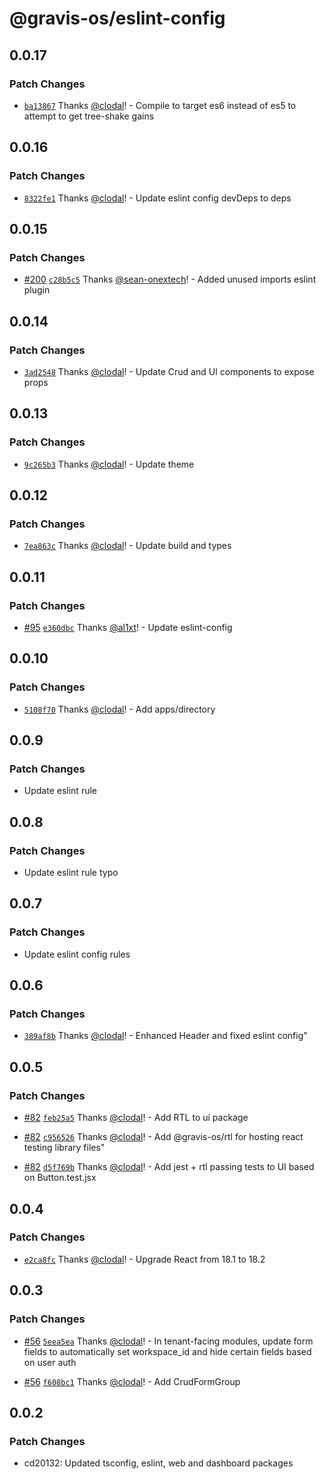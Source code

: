 # @gravis-os/eslint-config

## 0.0.17

### Patch Changes

- [`ba13867`](https://github.com/gravis-os/gravis-os/commit/ba13867ea27da5ee5087f4530fe91a57bacc84ea) Thanks [@clodal](https://github.com/clodal)! - Compile to target es6 instead of es5 to attempt to get tree-shake gains

## 0.0.16

### Patch Changes

- [`8322fe1`](https://github.com/gravis-os/gravis-os/commit/8322fe18a82996e01769113620003ff146a575c3) Thanks [@clodal](https://github.com/clodal)! - Update eslint config devDeps to deps

## 0.0.15

### Patch Changes

- [#200](https://github.com/gravis-os/gravis-os/pull/200) [`c28b5c5`](https://github.com/gravis-os/gravis-os/commit/c28b5c549e8e68ba2d190b087d0094724f2cd0dd) Thanks [@sean-onextech](https://github.com/sean-onextech)! - Added unused imports eslint plugin

## 0.0.14

### Patch Changes

- [`3ad2548`](https://github.com/gravis-os/gravis-os/commit/3ad25484aa12d3992ba5ddfe2b6f7593ea66a39a) Thanks [@clodal](https://github.com/clodal)! - Update Crud and UI components to expose props

## 0.0.13

### Patch Changes

- [`9c265b3`](https://github.com/gravis-os/gravis-os/commit/9c265b33226805d9897697941d2541a7702f3432) Thanks [@clodal](https://github.com/clodal)! - Update theme

## 0.0.12

### Patch Changes

- [`7ea863c`](https://github.com/gravis-os/gravis-os/commit/7ea863c043105daccc473a1a3e59882ea2082c45) Thanks [@clodal](https://github.com/clodal)! - Update build and types

## 0.0.11

### Patch Changes

- [#95](https://github.com/gravis-os/gravis-os/pull/95) [`e360dbc`](https://github.com/gravis-os/gravis-os/commit/e360dbc6e080feeb117eb0e05bf704a861a3edb5) Thanks [@al1xt](https://github.com/al1xt)! - Update eslint-config

## 0.0.10

### Patch Changes

- [`5108f70`](https://github.com/gravis-os/gravis-os/commit/5108f701430f32ffa7599e196a0a496fb05d8bae) Thanks [@clodal](https://github.com/clodal)! - Add apps/directory

## 0.0.9

### Patch Changes

- Update eslint rule

## 0.0.8

### Patch Changes

- Update eslint rule typo

## 0.0.7

### Patch Changes

- Update eslint config rules

## 0.0.6

### Patch Changes

- [`389af8b`](https://github.com/gravis-os/gravis-os/commit/389af8b3fe086131b059a55dba976ad8c2fa4e94) Thanks [@clodal](https://github.com/clodal)! - Enhanced Header and fixed eslint config"

## 0.0.5

### Patch Changes

- [#82](https://github.com/gravis-os/gravis-os/pull/82) [`feb25a5`](https://github.com/gravis-os/gravis-os/commit/feb25a5bc5c9292f32657e3bbaf2d860d37b0c48) Thanks [@clodal](https://github.com/clodal)! - Add RTL to ui package

* [#82](https://github.com/gravis-os/gravis-os/pull/82) [`c956526`](https://github.com/gravis-os/gravis-os/commit/c9565260b8b10ef1834613bd045c89b90a482a32) Thanks [@clodal](https://github.com/clodal)! - Add @gravis-os/rtl for hosting react testing library files"

- [#82](https://github.com/gravis-os/gravis-os/pull/82) [`d5f769b`](https://github.com/gravis-os/gravis-os/commit/d5f769be4fd88388f730a1fe50ac5927d32a61fc) Thanks [@clodal](https://github.com/clodal)! - Add jest + rtl passing tests to UI based on Button.test.jsx

## 0.0.4

### Patch Changes

- [`e2ca8fc`](https://github.com/gravis-os/gravis-os/commit/e2ca8fcd251bd54ca4b7d547d1ded93667171f6b) Thanks [@clodal](https://github.com/clodal)! - Upgrade React from 18.1 to 18.2

## 0.0.3

### Patch Changes

- [#56](https://github.com/gravis-os/gravis-os/pull/56) [`5eea5ea`](https://github.com/gravis-os/gravis-os/commit/5eea5ea523259dd86b08d8206faf3da3349124d4) Thanks [@clodal](https://github.com/clodal)! - In tenant-facing modules, update form fields to automatically set workspace_id and hide certain fields based on user auth

* [#56](https://github.com/gravis-os/gravis-os/pull/56) [`f608bc1`](https://github.com/gravis-os/gravis-os/commit/f608bc1c95f71d248cd0c89d01d85a17fc9a2ce6) Thanks [@clodal](https://github.com/clodal)! - Add CrudFormGroup

## 0.0.2

### Patch Changes

- cd20132: Updated tsconfig, eslint, web and dashboard packages
